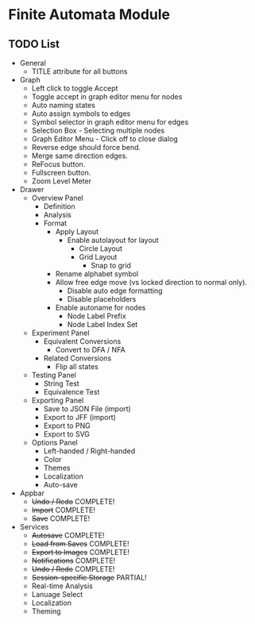 # Finite Automata Module

## TODO List
- General
    - TITLE attribute for all buttons
- Graph
    - Left click to toggle Accept
    - Toggle accept in graph editor menu for nodes
    - Auto naming states
    - Auto assign symbols to edges
    - Symbol selector in graph editor menu for edges
    - Selection Box - Selecting multiple nodes
    - Graph Editor Menu - Click off to close dialog
    - Reverse edge should force bend.
    - Merge same direction edges.
    - ReFocus button.
    - Fullscreen button.
    - Zoom Level Meter
- Drawer
    - Overview Panel
        - Definition
        - Analysis
        - Format
            - Apply Layout
                - Enable autolayout for layout
                    - Circle Layout
                    - Grid Layout
                        - Snap to grid
            - Rename alphabet symbol
            - Allow free edge move (vs locked direction to normal only).
                - Disable auto edge formatting
                - Disable placeholders
            - Enable autoname for nodes
                - Node Label Prefix
                - Node Label Index Set
    - Experiment Panel
        - Equivalent Conversions
            - Convert to DFA / NFA
        - Related Conversions
            - Flip all states
    - Testing Panel
        - String Test
        - Equivalence Test
    - Exporting Panel
        - Save to JSON File (import)
        - Export to JFF (import)
        - Export to PNG
        - Export to SVG
    - Options Panel
        - Left-handed / Right-handed
        - Color
        - Themes
        - Localization
        - Auto-save
- Appbar
    - ~~Undo / Redo~~ COMPLETE!
    - ~~Import~~ COMPLETE!
    - ~~Save~~ COMPLETE!
- Services
    - ~~Autosave~~ COMPLETE!
    - ~~Load from Saves~~ COMPLETE!
    - ~~Export to Images~~ COMPLETE!
    - ~~Notifications~~ COMPLETE!
    - ~~Undo / Redo~~ COMPLETE!
    - ~~Session-specific Storage~~ PARTIAL!
    - Real-time Analysis
    - Lanuage Select
    - Localization
    - Theming
